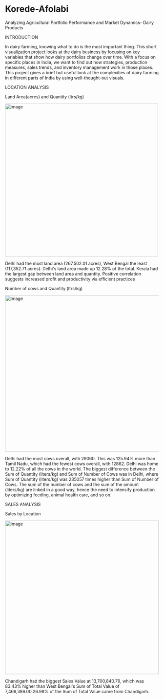 # Korede-Afolabi
Analyzing Agricultural Portfolio Performance and Market Dynamics- Dairy Products

INTRODUCTION

In dairy farming, knowing what to do is the most important thing. This short visualization project looks at the dairy business by focusing on key variables that show how dairy portfolios change over time. With a focus on specific places in India, we want to find out how strategies, production measures, sales trends, and inventory management work in those places. This project gives a brief but useful look at the complexities of dairy farming in different parts of India by using well-thought-out visuals.

LOCATION ANALYSIS

Land Area(acres) and Quantity (ltrs/kg)

<img width="501" alt="image" src="https://github.com/Korederuthie/Korede-Afolabi/assets/101185644/49b5e369-d167-4201-87c1-c3c3bf314a00">

Delhi had the most land area (267,502.01 acres), West Bengal the least (117,352.71 acres). Delhi's land area made up 12.28% of the total. Kerala had the largest gap between land area and quantity. Positive correlation suggests increased profit and productivity via efficient practices

Number of cows and Quantity (ltrs/kg)



<img width="512" alt="image" src="https://github.com/Korederuthie/Korede-Afolabi/assets/101185644/fabf5559-3bc6-4f6d-825d-48dcddfbbf96">





Delhi had the most cows overall, with 29060. This was 125.94% more than Tamil Nadu, which had the fewest cows overall, with 12862.
Delhi was home to 12.22% of all the cows in the world. The biggest difference between the Sum of Quantity (liters/kg) and Sum of Number of Cows was in Delhi, where Sum of Quantity (liters/kg) was 235057 times higher than Sum of Number of Cows. The sum of the number of cows and the sum of the amount (liters/kg) are linked in a good way, hence the need to intensify production by optimizing feeding, animal health care, and so on.


SALES ANALYSIS

Sales by Location

<img width="503" alt="image" src="https://github.com/Korederuthie/Korede-Afolabi/assets/101185644/98b53244-2142-4f3a-86a6-f20869decb1e">

Chandigarh had the biggest Sales Value at 13,700,840.79, which was 83.43% higher than West Bengal's Sum of Total Value of 7,469,386.00.26.98% of the Sum of Total Value came from Chandigarh.


 



 


 


 


 



